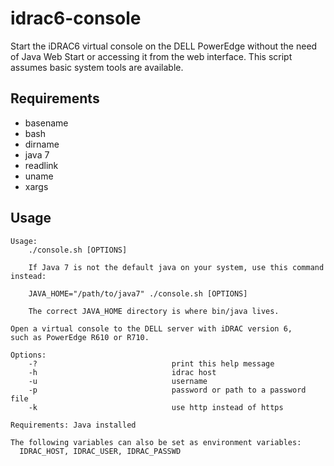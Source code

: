 # idrac6-console
Start the iDRAC6 virtual console on the DELL PowerEdge without the
need of Java Web Start or accessing it from the web interface.
This script assumes basic system tools are available.

## Requirements
- basename
- bash
- dirname
- java 7
- readlink
- uname
- xargs

## Usage
```
Usage:
    ./console.sh [OPTIONS]

    If Java 7 is not the default java on your system, use this command instead:

    JAVA_HOME="/path/to/java7" ./console.sh [OPTIONS]

    The correct JAVA_HOME directory is where bin/java lives.

Open a virtual console to the DELL server with iDRAC version 6,
such as PowerEdge R610 or R710.

Options:
    -?                              print this help message
    -h                              idrac host
    -u                              username
    -p                              password or path to a password file
    -k                              use http instead of https

Requirements: Java installed

The following variables can also be set as environment variables:
  IDRAC_HOST, IDRAC_USER, IDRAC_PASSWD
```
